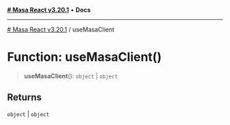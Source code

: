 [**# Masa React v3.20.1**](../README.md) • **Docs**

***

[# Masa React v3.20.1](../globals.md) / useMasaClient

# Function: useMasaClient()

> **useMasaClient**(): `object` \| `object`

## Returns

`object` \| `object`
